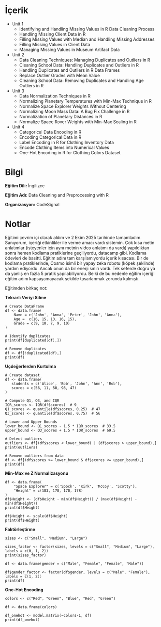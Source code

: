 # İçerik
* Unit 1
  + Identifying and Handling Missing Values in R Data Cleaning Process
  + Handling Missing Client Data in R
  + Filling Missing Values with Median and Handling Missing Addresses
  + Filling Missing Values in Client Data
  + Managing Missing Values in Museum Artifact Data
* Unit 2
  + Data Cleaning Techniques: Managing Duplicates and Outliers in R
  + Cleaning School Data: Handling Duplicates and Outliers in R
  + Handling Duplicates and Outliers in R Data Frames
  + Replace Outlier Grades with Mean Value
  + Cleaning School Data: Removing Duplicates and Handling Age Outliers in R
* Unit 3
  + Data Normalization Techniques in R
  + Normalizing Planetary Temperatures with Min-Max Technique in R
  + Normalize Space Explorer Weights Without Centering
  + Normalizing Moon Mass Data: A Bug Fix Challenge in R
  + Normalization of Planetary Distances in R
  + Normalize Space Rover Weights with Min-Max Scaling in R
* Unit 4
  + Categorical Data Encoding in R
  + Encoding Categorical Data in R
  + Label Encoding in R for Clothing Inventory Data
  + Encode Clothing Items into Numerical Values
  + One-Hot Encoding in R for Clothing Colors Dataset

  
# Bilgi
**Eğitim Dili:** İngilizce

**Eğitim Adı:** Data Cleaning and Preprocessing with R

**Organizasyon:** CodeSignal

# Notlar
Eğitimi çevrim içi olarak aldım ve 2 Ekim 2025 tarihinde tamamladım. Sanıyorum, içeriği etkinlikler ile verme amacı vardı sistemin. Çok kısa metin anlatımlar (isteyenler için aynı metnin video anlatımı da vardı) yapıldıktan sonra hemen kodlama pratiklerine geçiliyordu, datacamp gibi.
Kodlama ödevleri de basitti. Eğitim adını tam karşılamıyordu içerik kısacası. 
Bir de kodlama pratiklerinde, Cosmo isimli bir yapay zeka robotu (köpek şeklinde) yardım ediyordu. Ancak onun da bir enerji sınırı vardı. Tek seferde doğru ya da yanlış en fazla 5 pratik yapılabiliyordu. Belki de bu nedenle eğitim içeriği eğitim adını kapsayamayacak şekilde tasarlanmak zorunda kalmıştı.

Eğitimden birkaç not:

**Tekrarlı Veriyi Silme**
```
# Create DataFrame
df <- data.frame(
    Name = c('John', 'Anna', 'Peter', 'John', 'Anna'), 
    Age =  c(16, 15, 13, 16, 15), 
    Grade = c(9, 10, 7, 9, 10)
)

# Identify duplicates
print(df[duplicated(df),])

# Remove duplicates
df <- df[!duplicated(df),]
print(df)
```

**Uçdeğerlerden Kurtulma**
```
# Create dataset
df <- data.frame(
   students = c('Alice', 'Bob', 'John', 'Ann', 'Rob'),
   scores = c(56, 11, 50, 98, 47)
)

# Compute Q1, Q3, and IQR
IQR_scores <- IQR(df$scores)  # 9
Q1_scores <- quantile(df$scores, 0.25)  # 47
Q3_scores <- quantile(df$scores, 0.75)  # 56

# Lower and Upper Bounds
lower_bound <- Q1_scores - 1.5 * IQR_scores  # 33.5
upper_bound <- Q3_scores + 1.5 * IQR_scores  # 69.5

# Detect outliers
outliers <- df[(df$scores < lower_bound) | (df$scores > upper_bound),]
print(outliers)

# Remove outliers from data
df <- df[(df$scores >= lower_bound & df$scores <= upper_bound),]
print(df)
```

**Min-Max ve Z Normalizasyonu**
```
df <- data.frame(
    "Space Explorer" = c('Spock', 'Kirk', 'McCoy', 'Scotty'),
    "Height" = c(183, 178, 170, 178)
)
df$Height <- (df$Height - min(df$Height)) / (max(df$Height) - min(df$Height))
print(df$Height)

df$Height <- scale(df$Height)
print(df$Height)
```

**Faktörleştirme**
```
sizes <- c("Small", "Medium", "Large")

sizes_factor <- factor(sizes, levels = c("Small", "Medium", "Large"), labels = c(0, 1, 2))
print(sizes_factor)

df <- data.frame(gender = c("Male", "Female", "Female", "Male"))

df$gender_factor <- factor(df$gender, levels = c("Male", "Female"), labels = c(1, 2))
print(df)
```

**One-Hot Encoding**
```
colors <- c("Red", "Green", "Blue", "Red", "Green")

df <- data.frame(colors)

df_onehot <- model.matrix(~colors-1, df)
print(df_onehot)
```
